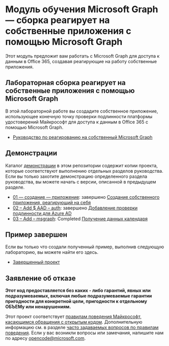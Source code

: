 # <a name="microsoft-graph-training-module---build-react-native-apps-with-microsoft-graph"></a>Модуль обучения Microsoft Graph — сборка реагирует на собственные приложения с помощью Microsoft Graph

Этот модуль предложит вам работать с Microsoft Graph для доступа к данным в Office 365, создавая реагирующие на работу собственные приложения.

## <a name="lab---build-react-native-apps-with-microsoft-graph"></a>Лабораторная сборка реагирует на собственные приложения с помощью Microsoft Graph

В этой лабораторной работе вы создадите собственное приложение, использующее конечную точку проверки подлинности платформы удостоверений Майкрософт для доступа к данным в Office 365 с помощью Microsoft Graph.

- [Руководство по реагированию на собственный Microsoft Graph](https://docs.microsoft.com/graph/tutorials/react-native)

## <a name="demos"></a>Демонстрации

Каталог [демонстрации](./demos) в этом репозитории содержит копии проекта, которые соответствуют выполнению отдельных разделов руководства. Если вы только захотите демонстрацию определенного раздела руководства, вы можете начать с версии, описанной в предыдущем разделе.

- [01 — создание — приложение](demos/01-create-app): завершено [Создание собственного приложения, реагирующий на себя](https://docs.microsoft.com/graph/tutorials/react-native?tutorial-step=1)
- [02 – Add $ AAD – auth](demos/02-add-aad-auth): завершено [Добавление проверки подлинности для Azure AD](https://docs.microsoft.com/graph/tutorials/react-native?tutorial-step=3)
- [03 – Add – msgraph](demos/03-add-msgraph): Completed [Получение данных календаря](https://docs.microsoft.com/graph/tutorials/react-native?tutorial-step=4)

## <a name="completed-sample"></a>Пример завершен

Если вы только что создали полученный пример, выполнив следующую лабораторию, вы можете найти его здесь.

- [Завершенный проект](demos/03-add-msgraph)

## <a name="disclaimer"></a>Заявление об отказе

**Этот код предоставляется без каких *-* либо гарантий, явных или подразумеваемых, включая любые подразумеваемые гарантии пригодности для конкретной цели, пригодности к отдельному ОБЪЕМу или ненарушениям.**

Этот проект соответствует [правилам поведения Майкрософт, касающимся обращения с открытым кодом](https://opensource.microsoft.com/codeofconduct/). Дополнительную информацию см. в разделе [часто задаваемых вопросов по правилам поведения](https://opensource.microsoft.com/codeofconduct/faq/). Если у вас возникли вопросы или замечания, напишите нам по адресу [opencode@microsoft.com](mailto:opencode@microsoft.com).
